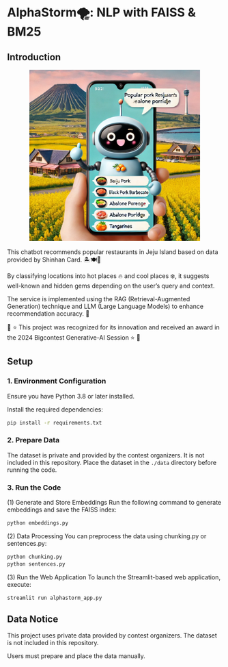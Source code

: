 # AlphaStorm🌪️: NLP with FAISS & BM25
## Introduction

<p align="center">
  <img src="image.png" width="400">
</p>

This chatbot recommends popular restaurants in Jeju Island based on data provided by Shinhan Card. 🏝️🍽️🍊

By classifying locations into hot places 🔥 and cool places ❄️, it suggests well-known and hidden gems depending on the user’s query and context.

The service is implemented using the RAG (Retrieval-Augmented Generation) technique and LLM (Large Language Models) to enhance recommendation accuracy. 🤖

🎉 ⭐ This project was recognized for its innovation and received an award in the 2024 Bigcontest Generative-AI Session ⭐ 🎉

## Setup

### 1. Environment Configuration
Ensure you have Python 3.8 or later installed.

Install the required dependencies:

```bash
pip install -r requirements.txt
```



### 2. Prepare Data
The dataset is private and provided by the contest organizers. It is not included in this repository.
Place the dataset in the `./data` directory before running the code.



### 3. Run the Code
(1) Generate and Store Embeddings
Run the following command to generate embeddings and save the FAISS index:
```bash
python embeddings.py
```

(2) Data Processing
You can preprocess the data using chunking.py or sentences.py:
```bash
python chunking.py
python sentences.py
```

(3) Run the Web Application
To launch the Streamlit-based web application, execute:
```bash
streamlit run alphastorm_app.py
```

## Data Notice
This project uses private data provided by contest organizers. The dataset is not included in this repository. 

Users must prepare and place the data manually.
